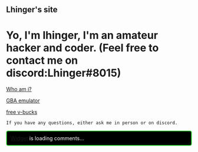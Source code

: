 ## Lhinger's site

# Yo, I'm lhinger, I'm an amateur hacker and coder. (Feel free to contact me on discord:Lhinger#8015) 

[Who am i?](https://lhinger.github.io/Whomst/)

[GBA emulator](https://lhinger.github.io/GBA-GAMES/)

[free v-bucks](https://www.youtube.com/watch?v=dQw4w9WgXcQ&ab_channel=RickAstley)

   
    
    
    
    
    If you have any questions, either ask me in person or on discord.
  
      
  
  
  
<!-- begin wwww.htmlcommentbox.com -->
 <div id="HCB_comment_box"><a href="http://www.htmlcommentbox.com">Widget</a> is loading comments...</div>
 <link rel="stylesheet" type="text/css" href="https://www.htmlcommentbox.com/static/skins/bootstrap/twitter-bootstrap.css?v=0" />
 <script type="text/javascript" id="hcb"> /*<!--*/ if(!window.hcb_user){hcb_user={};} (function(){var s=document.createElement("script"), l=hcb_user.PAGE || (""+window.location).replace(/'/g,"%27"), h="https://www.htmlcommentbox.com";s.setAttribute("type","text/javascript");s.setAttribute("src", h+"/jread?page="+encodeURIComponent(l).replace("+","%2B")+"&mod=%241%24wq1rdBcg%24Wt4Ihjfr7tq.EifLCHDe5."+"&opts=16798&num=10&ts=1649629021535");if (typeof s!="undefined") document.getElementsByTagName("head")[0].appendChild(s);})(); /*-->*/ </script>
<!-- end www.htmlcommentbox.com -->
   
<style>
#HCB_comment_box{border: 2px solid #32CD32; border-radius: 5px; padding: 10px; color:#FFFFFF; background:#000000 ;}
.hcb-mod b{color:#32CD32;}
#HCB_comment_box textarea,#HCB_comment_box input.text{border-top:1px solid #32CD32;border-left:1px solid #32CD32;border-bottom:1px solid #32CD32;border-right:1px solid #32CD32;background-color:#f8f8f8;}
#HCB_comment_box .hcb-wrapper-half{display:block;width:50%;float:left;}
#HCB_comment_box .hcb-wrapper{clear:both;}
#HCB_comment_box input.text{display:block;width:95%;}
#HCB_comment_box input.submit{border-top:1px solid #FCB1A2;border-left:1px solid #FCB1A2;border-bottom:1px solid #BB2B0F;border-right:1px solid #BB2B0F;background-color:#F26646;color:#000;font-weight:bold;cursor:pointer;}
#HCB_comment_box div.comment{color:#FDB3A5; background: rgba(0, 0, 0, 0.5); border:3px double #F26646 ; margin:5px; padding:2px;}
#HCB_comment_box .comment .likes{color: #32CD32;}
#HCB_comment_box .hcb-link{color:#32CD32;text-decoration:none;} 
   </style>
